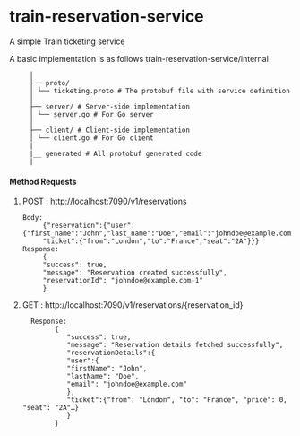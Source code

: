 # train-reservation-service

A simple Train ticketing service

A basic implementation is as follows
         train-reservation-service/internal

         │
         ├── proto/
         │ └── ticketing.proto # The protobuf file with service definition
         │
         ├── server/ # Server-side implementation
         │ └── server.go # For Go server
         │
         ├── client/ # Client-side implementation
         │ └── client.go # For Go client
         |
         |__ generated # All protobuf generated code
         |

#### Method Requests

1. POST : http://localhost:7090/v1/reservations

       Body:
            {"reservation":{"user":{"first_name":"John","last_name":"Doe","email":"johndoe@example.com"},
            "ticket":{"from":"London","to":"France","seat":"2A"}}}
       Response:
            {
            "success": true,
            "message": "Reservation created successfully",
            "reservationId": "johndoe@example.com-1"
            }
3. GET : http://localhost:7090/v1/reservations/{reservation_id}

         Response:
               {
                  "success": true,
                  "message": "Reservation details fetched successfully",
                  "reservationDetails":{
                  "user":{
                  "firstName": "John",
                  "lastName": "Doe",
                  "email": "johndoe@example.com"
                  },
                  "ticket":{"from": "London", "to": "France", "price": 0, "seat": "2A"…}
                  }
               }
